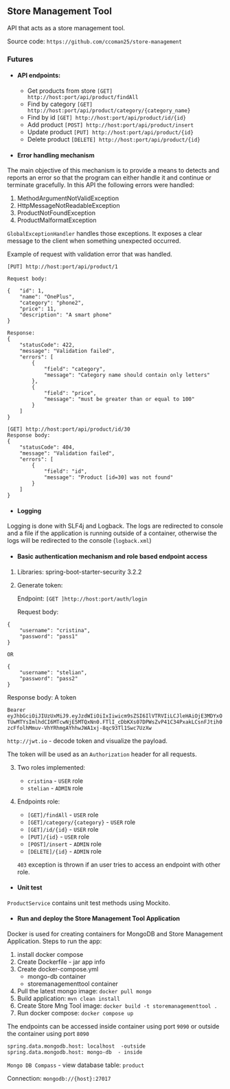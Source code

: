## Store Management Tool
API that acts as a store management tool.

Source code: `https://github.com/ccoman25/store-management`

### Futures

* #### API endpoints:
  * Get products from store `[GET] http://host:port/api/product/findAll`
  * Find by category `[GET] http://host:port/api/product/category/{category_name}`
  * Find by id `[GET] http://host:port/api/product/id/{id}`
  * Add product `[POST] http://host:port/api/product/insert`
  * Update product `[PUT] http://host:port/api/product/{id}`
  * Delete product `[DELETE] http://host:port/api/product/{id}`
  
* #### Error handling mechanism
 The main objective of this mechanism is to provide a means to detects and reports an error so that the program can either handle it and continue or terminate gracefully.
In this API the following errors were handled:

1. MethodArgumentNotValidException
2. HttpMessageNotReadableException
3. ProductNotFoundException
4. ProductMalformatException

`GlobalExceptionHandler` handles those exceptions. It exposes a clear message to the client when something unexpected occurred.

Example of request with validation error that was handled.

```
[PUT] http://host:port/api/product/1

Request body:

{   "id": 1,
    "name": "OnePlus",
    "category": "phone2",
    "price": 11,
    "description": "A smart phone"
}

Response:
{
    "statusCode": 422,
    "message": "Validation failed",
    "errors": [
        {
            "field": "category",
            "message": "Category name should contain only letters"
        },
        {
            "field": "price",
            "message": "must be greater than or equal to 100"
        }
    ]
}
```
```
[GET] http://host:port/api/product/id/30
Response body:
{
    "statusCode": 404,
    "message": "Validation failed",
    "errors": [
        {
            "field": "id",
            "message": "Product [id=30] was not found"
        }
    ]
}
```

* #### Logging
Logging is done with SLF4j and Logback.
The logs are redirected to console and a file if the application is running outside of a container,
otherwise the logs will be redirected to the console (`logback.xml`)

* #### Basic authentication mechanism and role based endpoint access
1. Libraries: spring-boot-starter-security 3.2.2 
2. Generate token:

    Endpoint: `[GET ]http://host:port/auth/login`

    Request body:
```
{
    "username": "cristina",
    "password": "pass1"
}

OR

{
    "username": "stelian",
    "password": "pass2"
}
```
Response body: A token

  ```Bearer eyJhbGciOiJIUzUxMiJ9.eyJzdWIiOiIxIiwicm9sZSI6IlVTRVIiLCJleHAiOjE3MDYxOTUwMTYsImlhdCI6MTcwNjE5MTQxNn0.FTlI_cDbKXs07DPWsZvP41C34PxakLCsnFJtih0zcFfolhMmuv-VhYRhmgAYhhwJWA1xj-8qc93Tl1Swc7UzXw```

`http://jwt.io` - decode token and visualize the payload.

  The token will be used as an `Authorization` header for all requests.

3. Two roles implemented:
   * `cristina` - `USER` role
   * `stelian` - `ADMIN` role

4. Endpoints role:
   * `[GET]/findAll` - `USER` role
   * `[GET]/category/{category}` - `USER` role
   * `[GET]/id/{id}` - `USER` role
   * `[PUT]/{id}` - `USER` role
   * `[POST]/insert` - `ADMIN` role
   * `[DELETE]/{id}` - `ADMIN` role
   
    `403` exception is thrown if an user tries to access an endpoint with other role.
* #### Unit test
`ProductService` contains unit test methods using Mockito.
  
* #### Run and deploy the Store Management Tool Application
Docker is used for creating containers for MongoDB and Store Management Application.
Steps to run the app:
1. install docker compose
2. Create Dockerfile - jar app info
3. Create docker-compose.yml
   * mongo-db container
   * storemanagementtool container
4. Pull the latest mongo image: `docker pull mongo`
5. Build application: `mvn clean install`
6. Create Store Mng Tool image: `docker build -t storemanagementtool .`
7. Run docker compose: `docker compose up`

The endpoints can be accessed inside container using port `9090` or outside the container using port `8090`
```
spring.data.mongodb.host: localhost  -outside
spring.data.mongodb.host: mongo-db  - inside
```
 `Mongo DB Compass` - view database table: `product`
  
Connection: `mongodb://{host}:27017`

